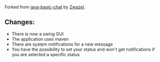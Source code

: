 Forked from [java-basic-chat](https://github.com/zwazel/java-basic-chat) by
[Zwazel](https://github.com/Zwazel).

## Changes:

- There is now a swing GUI
- The application uses maven 
- There are system notifications for a new message
- You have the possibility to set your status and won't get notifications if you are selected a specific status
